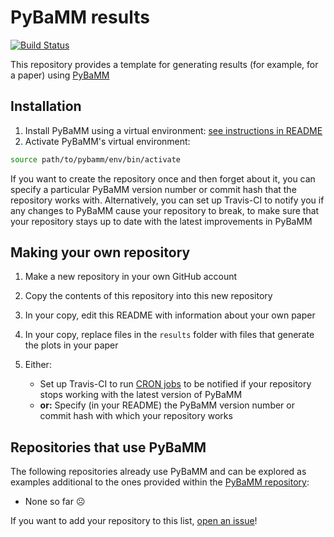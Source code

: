 # PyBaMM results

[![Build Status](https://travis-ci.com/pybamm-team/cookie-cutter-results.svg?branch=master)](https://travis-ci.com/pybamm-team/cookie-cutter-results)

This repository provides a template for generating results (for example, for a paper) using [PyBaMM](https://github.com/pybamm-team/PyBaMM)

## Installation

1. Install PyBaMM using a virtual environment: [see instructions in README](https://github.com/pybamm-team/PyBaMM)
1. Activate PyBaMM's virtual environment:
```bash
source path/to/pybamm/env/bin/activate
```

If you want to create the repository once and then forget about it, you can specify a particular PyBaMM version number or commit hash that the repository works with. Alternatively, you can set up Travis-CI to notify you if any changes to PyBaMM cause your repository to break, to make sure that your repository stays up to date with the latest improvements in PyBaMM

## Making your own repository

1. Make a new repository in your own GitHub account
1. Copy the contents of this repository into this new repository
1. In your copy, edit this README with information about your own paper
1. In your copy, replace files in the `results` folder with files that generate the plots in your paper
1. Either:

    - Set up Travis-CI to run [CRON jobs](https://docs.travis-ci.com/user/cron-jobs/) to be notified if your repository stops working with the latest version of PyBaMM
    - **or:** Specify (in your README) the PyBaMM version number or commit hash with which your repository works

## Repositories that use PyBaMM

The following repositories already use PyBaMM and can be explored as examples additional to the ones provided within the [PyBaMM repository](https://github.com/pybamm-team/PyBaMM/tree/master/examples):

- None so far :frowning_face:

If you want to add your repository to this list, [open an issue](https://github.com/pybamm-team/cookie-cutter-results/issues/new)!
